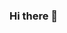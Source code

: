 ### Hi there 👋

<!--
**kedith-corolla/kedith-corolla** is a ✨ _special_ ✨ repository because its `README.md` (this file) appears on your GitHub profile.

Here are some ideas to get you started:

- 🔭 I’m currently working on my portfolio website.
- 🌱 I’m currently learning HTML & CSS
- 👯 I’m looking to collaborate on front-end projects.
- 💬 Ask me about Web development & Computer Science
- 📫 How to reach me: [Kedith]()
- ⚡ Fun fact: Whatever doesn't kill us makes us strong.
-->
